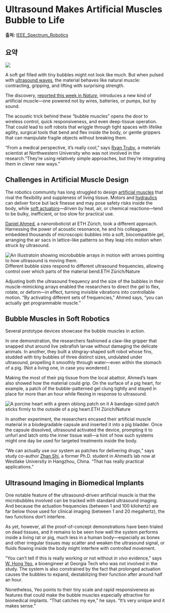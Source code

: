 # Ultrasound Makes Artificial Muscles Bubble to Life

**출처:** [IEEE_Spectrum_Robotics](https://spectrum.ieee.org/artificial-muscle-ultrasound-waves-robots)

## 요약
![](https://spectrum.ieee.org/media-library/animated-gif-of-a-stingraybot-incorporating-variable-size-microbubble-array-artificial-muscles-that-undulate-propulsion-when-exc.gif?id=61957961&width=1200&height=600&coordinates=0%2C89%2C0%2C89)  
  

A soft gel filled with tiny bubbles might not look like much. But when pulsed with [ultrasound waves](https://spectrum.ieee.org/tag/ultrasound), the material behaves like natural muscle: contracting, gripping, and lifting with surprising strength.

The discovery, [reported this week in *Nature*](https://doi.org/10.1038/s41586-025-09650-3), introduces a new kind of artificial muscle—one powered not by wires, batteries, or pumps, but by sound.

The acoustic trick behind these “bubble muscles” opens the door to wireless control, quick responsiveness, and even deep-tissue operation. That could lead to soft robots that wriggle through tight spaces with lifelike agility, surgical tools that bend and flex inside the body, or gentle grippers that can manipulate fragile objects without breaking them.

“From a medical perspective, it’s really cool,” says [Ryan Truby](https://www.mccormick.northwestern.edu/research-faculty/directory/profiles/truby-ryan.html), a materials scientist at Northwestern University who was not involved in the research.“They’re using relatively simple approaches, but they’re integrating them in clever new ways.”

Challenges in Artificial Muscle Design
--------------------------------------

The robotics community has long struggled to design [artificial muscles](https://spectrum.ieee.org/tag/artificial-muscles) that rival the flexibility and suppleness of living tissue. Motors and [hydraulics](https://spectrum.ieee.org/tag/hydraulics) can deliver force but lack finesse and may pose safety risks inside the body, while [soft actuators](https://spectrum.ieee.org/tag/soft-robots)—driven by heat, air, or chemical reactions—tend to be bulky, inefficient, or too slow for practical use.

[Daniel Ahmed](https://arsl.ethz.ch/the-group/ProfAhmed.html), a nanoroboticist at ETH Zürich, took a different approach. Harnessing the power of acoustic resonance, he and his colleagues embedded thousands of microscopic bubbles into a soft, biocompatible gel, arranging the air sacs in lattice-like patterns so they leap into motion when struck by ultrasound.

![An illustratoin showing microbubble arrays in motion with arrows pointing to how ultrasound is moving them.](https://spectrum.ieee.org/media-library/an-illustratoin-showing-microbubble-arrays-in-motion-with-arrows-pointing-to-how-ultrasound-is-moving-them.jpg?id=61967056&width=980) Different bubble sizes respond to different ultrasound frequencies, allowing control over which parts of the material bend.ETH Zürich/Nature

Adjusting both the ultrasound frequency and the size of the bubbles in their muscle-mimicking arrays enabled the researchers to direct the gel to flex, rotate, or deform—in effect, turning invisible vibrations into controllable motion. “By activating different sets of frequencies,” Ahmed says, “you can actually get programmable muscle.”

Bubble Muscles in Soft Robotics
-------------------------------

Several prototype devices showcase the bubble muscles in action.

In one demonstration, the researchers fashioned a claw-like gripper that snapped shut around live zebrafish larvae without damaging the delicate animals. In another, they built a stingray-shaped soft robot whose fins, studded with tiny bubbles of three distinct sizes, undulated under ultrasound, propelling it smoothly through water—even within the stomach of a pig. (Not a living one, in case you wondered.)

Making the most of their pig tissue from the local abattoir, Ahmed’s team also showed how the material could grip. On the surface of a pig heart, for example, a patch of the bubble-patterned gel clung tightly and stayed in place for more than an hour while flexing in response to ultrasound.

![A porcine heart with a green oblong patch on it](https://spectrum.ieee.org/media-library/a-porcine-heart-with-a-green-oblong-patch-on-it.jpg?id=61966980&width=980) A bandage-sized patch sticks firmly to the outside of a pig heart.ETH Zürich/Nature

In another experiment, the researchers encased their artificial muscle material in a biodegradable capsule and inserted it into a pig bladder. Once the capsule dissolved, ultrasound activated the device, prompting it to unfurl and latch onto the inner tissue wall—a hint of how such systems might one day be used for targeted treatments inside the body.

“We can actually use our system as patches for delivering drugs,” says study co-author [Zhan Shi](https://scholar.google.com.hk/citations?user=saS6s-YAAAAJ&hl=en), a former Ph.D. student in Ahmed’s lab now at Westlake University in Hangzhou, China. “That has really practical applications.”

Ultrasound Imaging in Biomedical Implants
-----------------------------------------

One notable feature of the ultrasound-driven artificial muscle is that the microbubbles involved can be tracked with standard ultrasound imaging. And because the actuation frequencies (between 1 and 100 kilohertz) are far below those used for clinical imaging (between 1 and 20 megahertz), the two functions don’t interfere.

As yet, however, all the proof-of-concept demonstrations have been trialed on dead tissues, and it remains to be seen how well the system performs inside a living rat or pig, much less in a human body—especially as bones and other irregular tissues may scatter and weaken the ultrasound signal, or fluids flowing inside the body might interfere with controlled movement.

“You can’t tell if this is really working or not without *in vivo* evidence,” says [W. Hong Yeo](https://www.yeolabgatech.com/principal-investigator), a bioengineer at Georgia Tech who was not involved in the study. The system is also constrained by the fact that prolonged actuation causes the bubbles to expand, destabilizing their function after around half an hour.

Nonetheless, Yeo points to their tiny scale and rapid responsiveness as features that could make the bubble muscles especially attractive for biomedical implants. “That catches my eye,” he says. “It’s very unique and it makes sense.”
